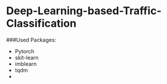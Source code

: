 # Deep-Learning-based-Traffic-Classification

###Used Packages:

- Pytorch
- skit-learn
- imblearn
- tqdm
- 